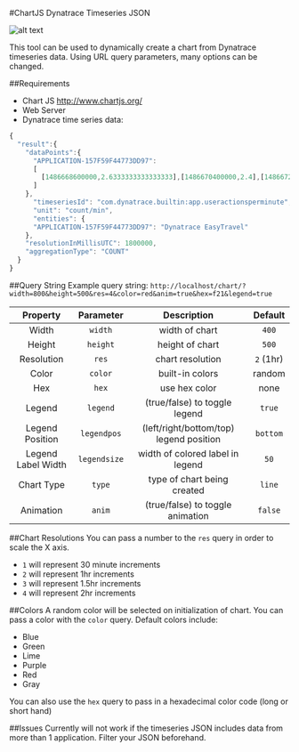 #ChartJS Dynatrace Timeseries JSON

![alt text](http://arnaud.cr/dynatrace/davis/git1.png "Example screenshot")

This tool can be used to dynamically create a chart from Dynatrace timeseries data.
Using URL query parameters, many options can be changed.

##Requirements
- Chart JS http://www.chartjs.org/
- Web Server
- Dynatrace time series data: 
```javascript
{
  "result":{
    "dataPoints":{
      "APPLICATION-157F59F44773DD97":
      [
        [1486668600000,2.6333333333333333],[1486670400000,2.4],[1486672200000,2.466666666666667],[1486674000000,2.6666666666666665],[1486675800000,2.8],[1486677600000,4.466666666666667],[1486679400000,3.533333333333333],[1486681200000,3.0],[1486683000000,3.1333333333333333]
      ]
    },
      "timeseriesId": "com.dynatrace.builtin:app.useractionsperminute",
      "unit": "count/min",
      "entities": {
      "APPLICATION-157F59F44773DD97": "Dynatrace EasyTravel"
    },
    "resolutionInMillisUTC": 1800000,
    "aggregationType": "COUNT"
  }
}
```

##Query String
Example query string:
`http://localhost/chart/?width=800&height=500&res=4&color=red&anim=true&hex=f21&legend=true`

| Property | Parameter | Description | Default |
|:---:|:---:|:---:|:---:|
| Width | `width` | width of chart | `400` |
| Height | `height` | height of chart | `500` |
| Resolution | `res` | chart resolution | `2` (1hr) |
| Color | `color` | built-in colors | random |
| Hex | `hex` | use hex color | none |
| Legend | `legend` | (true/false) to toggle legend | `true` |
| Legend Position | `legendpos` | (left/right/bottom/top) legend position | `bottom` |
| Legend Label Width | `legendsize` | width of colored label in legend | `50` |
| Chart Type | `type` | type of chart being created | `line` |
| Animation | `anim` | (true/false) to toggle animation | `false` |


##Chart Resolutions
You can pass a number to the `res` query in order to scale the X axis.
- `1` will represent 30 minute increments 
- `2` will represent 1hr increments
- `3` will represent 1.5hr increments
- `4` will represent 2hr increments

##Colors
A random color will be selected on initialization of chart.
You can pass a color with the `color` query. Default colors include:
- Blue
- Green
- Lime
- Purple
- Red
- Gray

You can also use the `hex` query to pass in a hexadecimal color code (long or short hand)

##Issues
Currently will not work if the timeseries JSON includes data from more than 1 application. Filter your JSON beforehand.
